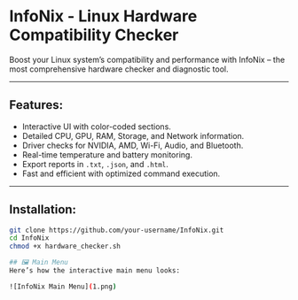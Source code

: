 
# InfoNix - Linux Hardware Compatibility Checker

Boost your Linux system’s compatibility and performance with InfoNix – the most comprehensive hardware checker and diagnostic tool. 

---

##  Features:
- Interactive UI with color-coded sections.
- Detailed CPU, GPU, RAM, Storage, and Network information.
- Driver checks for NVIDIA, AMD, Wi-Fi, Audio, and Bluetooth.
- Real-time temperature and battery monitoring.
- Export reports in `.txt`, `.json`, and `.html`.
- Fast and efficient with optimized command execution.

---

##  Installation:
```bash
git clone https://github.com/your-username/InfoNix.git
cd InfoNix
chmod +x hardware_checker.sh

## 🖼️ Main Menu
Here’s how the interactive main menu looks:

![InfoNix Main Menu](1.png)

